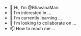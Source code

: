 - 👋 Hi, I’m @BhavanaMari
- 👀 I’m interested in ...
- 🌱 I’m currently learning ...
- 💞️ I’m looking to collaborate on ...
- 📫 How to reach me ...

<!---
BhavanaMari/BhavanaMari is a ✨ special ✨ repository because its `README.md` (this file) appears on your GitHub profile.
You can click the Preview link to take a look at your changes.
--->
